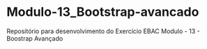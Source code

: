 # Modulo-13_Bootstrap-avancado
Repositório para desenvolvimento do Exercício EBAC Modulo - 13 - Boostrap Avançado
